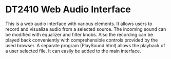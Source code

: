 # DT2410 Web Audio Interface

This is a web audio interface with various elements. It allows users to record and visualize audio from a selected source. 
The incoming sound can be modified with equalizer and filter knobs. Also the recording can be played back conveniently with 
comprehensible controls provided by the used browser. A separate program (PlaySound.html) allows the playback of a user 
selected file. It can easily be added to the main interface.